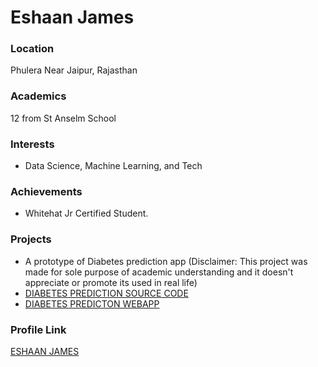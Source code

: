 # Eshaan James

### Location

Phulera Near Jaipur, Rajasthan

### Academics

12 from St Anselm School

### Interests

- Data Science, Machine Learning, and Tech 

### Achievements

- Whitehat Jr Certified Student.

### Projects

- A prototype of Diabetes prediction app (Disclaimer: This project was made for sole purpose of academic understanding and it doesn't appreciate or promote its used in real life)
- [DIABETES PREDICTION SOURCE CODE](https://github.com/EshaanJames/capstone19)
- [DIABETES PREDICTON WEBAPP](https://eshaanjames-capstone19-diabetes-main-nis98c.streamlitapp.com/)

### Profile Link

[ESHAAN JAMES](https://github.com/EshaanJames)
